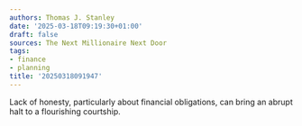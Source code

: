 ```yaml
---
authors: Thomas J. Stanley
date: '2025-03-18T09:19:30+01:00'
draft: false
sources: The Next Millionaire Next Door
tags:
- finance
- planning
title: '20250318091947'
---
```


Lack of honesty, particularly about financial obligations, can bring an abrupt halt to a flourishing courtship.